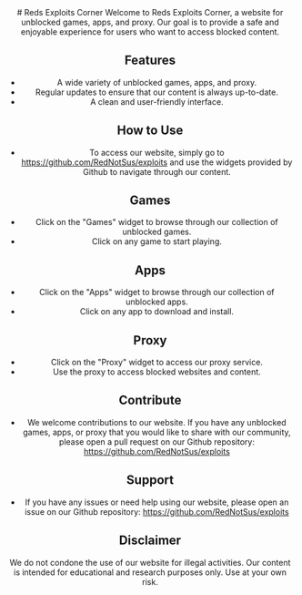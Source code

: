 <div align='center'>
# Reds Exploits Corner
Welcome to Reds Exploits Corner, a website for unblocked games, apps, and proxy. Our goal is to provide a safe and enjoyable experience for users who want to access blocked content.

## Features
- A wide variety of unblocked games, apps, and proxy.
- Regular updates to ensure that our content is always up-to-date.
- A clean and user-friendly interface.

## How to Use
- To access our website, simply go to https://github.com/RedNotSus/exploits and use the widgets provided by Github to navigate through our content.

## Games
- Click on the "Games" widget to browse through our collection of unblocked games.
- Click on any game to start playing.

## Apps
- Click on the "Apps" widget to browse through our collection of unblocked apps.
- Click on any app to download and install.

## Proxy
- Click on the "Proxy" widget to access our proxy service.
- Use the proxy to access blocked websites and content.

## Contribute
- We welcome contributions to our website. If you have any unblocked games, apps, or proxy that you would like to share with our community, please open a pull request on our Github repository: https://github.com/RedNotSus/exploits

## Support
- If you have any issues or need help using our website, please open an issue on our Github repository: https://github.com/RedNotSus/exploits

## Disclaimer
We do not condone the use of our website for illegal activities. Our content is intended for educational and research purposes only. Use at your own risk.
